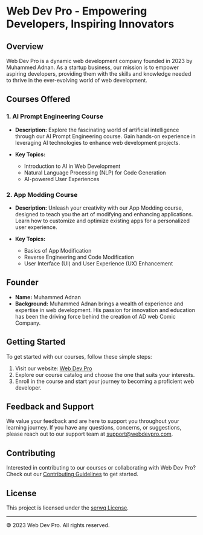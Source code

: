 # Web Dev Pro - Empowering Developers, Inspiring Innovators

## Overview

Web Dev Pro is a dynamic web development company founded in 2023 by Muhammed Adnan. As a startup business, our mission is to empower aspiring developers, providing them with the skills and knowledge needed to thrive in the ever-evolving world of web development.

## Courses Offered

### 1. AI Prompt Engineering Course

- **Description:** Explore the fascinating world of artificial intelligence through our AI Prompt Engineering course. Gain hands-on experience in leveraging AI technologies to enhance web development projects.

- **Key Topics:**
  - Introduction to AI in Web Development
  - Natural Language Processing (NLP) for Code Generation
  - AI-powered User Experiences

### 2. App Modding Course

- **Description:** Unleash your creativity with our App Modding course, designed to teach you the art of modifying and enhancing applications. Learn how to customize and optimize existing apps for a personalized user experience.

- **Key Topics:**
  - Basics of App Modification
  - Reverse Engineering and Code Modification
  - User Interface (UI) and User Experience (UX) Enhancement

## Founder

- **Name:** Muhammed Adnan
- **Background:** Muhammed Adnan brings a wealth of experience and expertise in web development. His passion for innovation and education has been the driving force behind the creation of AD web Comic Company.

## Getting Started

To get started with our courses, follow these simple steps:

1. Visit our website: [Web Dev Pro](https://ad-web-comic-course.cyberkozhi0.repl.co/)
2. Explore our course catalog and choose the one that suits your interests.
3. Enroll in the course and start your journey to becoming a proficient web developer.

## Feedback and Support

We value your feedback and are here to support you throughout your learning journey. If you have any questions, concerns, or suggestions, please reach out to our support team at support@webdevpro.com.

## Contributing

Interested in contributing to our courses or collaborating with Web Dev Pro? Check out our [Contributing Guidelines](CONTRIBUTING.md) to get started.

## License

This project is licensed under the [serwq License](LICENSE).

---
© 2023 Web Dev Pro. All rights reserved.
